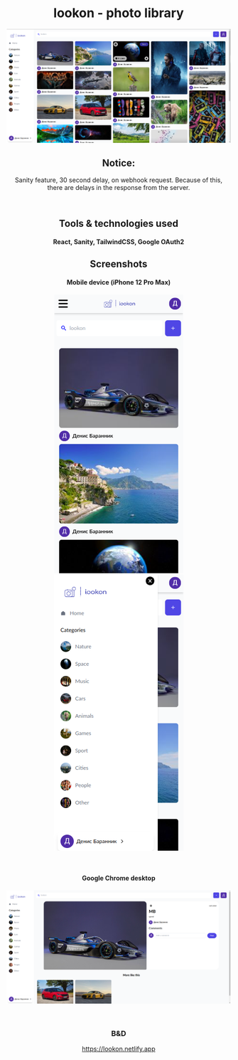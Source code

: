 <div align="center">

# lookon - photo library
![MainPage](client/screenshots/desk1.png)
## Notice:
Sanity feature, 30 second delay, on webhook request. Because of this, there are delays in the response from the server.

<br>

## Tools & technologies used
#### React, Sanity, TailwindCSS, Google OAuth2

## Screenshots
#### Mobile device (iPhone 12 Pro Max)
![Main](client/screenshots/phone.png)   ![SideBar](client/screenshots/phone1.png)

<br>

#### Google Chrome desktop
![Pin](client/screenshots/desk.png)

<br>

### B&D
https://lookon.netlify.app
</div>